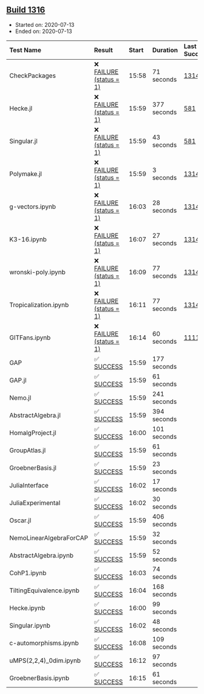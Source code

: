 ## [Build 1316](https://oscarci.mathematik.uni-kl.de/job/oscar-julia-1.4/1316/)

* Started on: 2020-07-13
* Ended on: 2020-07-13

| Test Name    | Result | Start | Duration | Last Success | First Failure |
|:-------------|:-------|:------|:---------|:-------------|:--------------|
| CheckPackages | ❌ [FAILURE (status = 1)](https://oscarci.mathematik.uni-kl.de/job/oscar-julia-1.4/1316/artifact/logs/build-1316/CheckPackages.log) | 15:58 | 71 seconds | [1314](https://oscarci.mathematik.uni-kl.de/job/oscar-julia-1.4/1314/) | [1315](https://oscarci.mathematik.uni-kl.de/job/oscar-julia-1.4/1315/) |
| Hecke.jl | ❌ [FAILURE (status = 1)](https://oscarci.mathematik.uni-kl.de/job/oscar-julia-1.4/1316/artifact/logs/build-1316/Hecke.jl.log) | 15:59 | 377 seconds | [581](https://oscarci.mathematik.uni-kl.de/job/oscar-julia-1.4/581/) | [582](https://oscarci.mathematik.uni-kl.de/job/oscar-julia-1.4/582/) |
| Singular.jl | ❌ [FAILURE (status = 1)](https://oscarci.mathematik.uni-kl.de/job/oscar-julia-1.4/1316/artifact/logs/build-1316/Singular.jl.log) | 15:59 | 43 seconds | [581](https://oscarci.mathematik.uni-kl.de/job/oscar-julia-1.4/581/) | [582](https://oscarci.mathematik.uni-kl.de/job/oscar-julia-1.4/582/) |
| Polymake.jl | ❌ [FAILURE (status = 1)](https://oscarci.mathematik.uni-kl.de/job/oscar-julia-1.4/1316/artifact/logs/build-1316/Polymake.jl.log) | 15:59 | 3 seconds | [1314](https://oscarci.mathematik.uni-kl.de/job/oscar-julia-1.4/1314/) | [1315](https://oscarci.mathematik.uni-kl.de/job/oscar-julia-1.4/1315/) |
| g-vectors.ipynb | ❌ [FAILURE (status = 1)](https://oscarci.mathematik.uni-kl.de/job/oscar-julia-1.4/1316/artifact/logs/build-1316/g-vectors.ipynb.log) | 16:03 | 28 seconds | [1314](https://oscarci.mathematik.uni-kl.de/job/oscar-julia-1.4/1314/) | [1315](https://oscarci.mathematik.uni-kl.de/job/oscar-julia-1.4/1315/) |
| K3-16.ipynb | ❌ [FAILURE (status = 1)](https://oscarci.mathematik.uni-kl.de/job/oscar-julia-1.4/1316/artifact/logs/build-1316/K3-16.ipynb.log) | 16:07 | 27 seconds | [1314](https://oscarci.mathematik.uni-kl.de/job/oscar-julia-1.4/1314/) | [1315](https://oscarci.mathematik.uni-kl.de/job/oscar-julia-1.4/1315/) |
| wronski-poly.ipynb | ❌ [FAILURE (status = 1)](https://oscarci.mathematik.uni-kl.de/job/oscar-julia-1.4/1316/artifact/logs/build-1316/wronski-poly.ipynb.log) | 16:09 | 77 seconds | [1314](https://oscarci.mathematik.uni-kl.de/job/oscar-julia-1.4/1314/) | [1315](https://oscarci.mathematik.uni-kl.de/job/oscar-julia-1.4/1315/) |
| Tropicalization.ipynb | ❌ [FAILURE (status = 1)](https://oscarci.mathematik.uni-kl.de/job/oscar-julia-1.4/1316/artifact/logs/build-1316/Tropicalization.ipynb.log) | 16:11 | 77 seconds | [1314](https://oscarci.mathematik.uni-kl.de/job/oscar-julia-1.4/1314/) | [1315](https://oscarci.mathematik.uni-kl.de/job/oscar-julia-1.4/1315/) |
| GITFans.ipynb | ❌ [FAILURE (status = 1)](https://oscarci.mathematik.uni-kl.de/job/oscar-julia-1.4/1316/artifact/logs/build-1316/GITFans.ipynb.log) | 16:14 | 60 seconds | [1111](https://oscarci.mathematik.uni-kl.de/job/oscar-julia-1.4/1111/) | [1112](https://oscarci.mathematik.uni-kl.de/job/oscar-julia-1.4/1112/) |
| GAP | ✅ [SUCCESS](https://oscarci.mathematik.uni-kl.de/job/oscar-julia-1.4/1316/artifact/logs/build-1316/GAP.log) | 15:59 | 177 seconds |  |  |
| GAP.jl | ✅ [SUCCESS](https://oscarci.mathematik.uni-kl.de/job/oscar-julia-1.4/1316/artifact/logs/build-1316/GAP.jl.log) | 15:59 | 61 seconds |  |  |
| Nemo.jl | ✅ [SUCCESS](https://oscarci.mathematik.uni-kl.de/job/oscar-julia-1.4/1316/artifact/logs/build-1316/Nemo.jl.log) | 15:59 | 241 seconds |  |  |
| AbstractAlgebra.jl | ✅ [SUCCESS](https://oscarci.mathematik.uni-kl.de/job/oscar-julia-1.4/1316/artifact/logs/build-1316/AbstractAlgebra.jl.log) | 15:59 | 394 seconds |  |  |
| HomalgProject.jl | ✅ [SUCCESS](https://oscarci.mathematik.uni-kl.de/job/oscar-julia-1.4/1316/artifact/logs/build-1316/HomalgProject.jl.log) | 16:00 | 101 seconds |  |  |
| GroupAtlas.jl | ✅ [SUCCESS](https://oscarci.mathematik.uni-kl.de/job/oscar-julia-1.4/1316/artifact/logs/build-1316/GroupAtlas.jl.log) | 15:59 | 61 seconds |  |  |
| GroebnerBasis.jl | ✅ [SUCCESS](https://oscarci.mathematik.uni-kl.de/job/oscar-julia-1.4/1316/artifact/logs/build-1316/GroebnerBasis.jl.log) | 15:59 | 23 seconds |  |  |
| JuliaInterface | ✅ [SUCCESS](https://oscarci.mathematik.uni-kl.de/job/oscar-julia-1.4/1316/artifact/logs/build-1316/JuliaInterface.log) | 16:02 | 17 seconds |  |  |
| JuliaExperimental | ✅ [SUCCESS](https://oscarci.mathematik.uni-kl.de/job/oscar-julia-1.4/1316/artifact/logs/build-1316/JuliaExperimental.log) | 16:02 | 30 seconds |  |  |
| Oscar.jl | ✅ [SUCCESS](https://oscarci.mathematik.uni-kl.de/job/oscar-julia-1.4/1316/artifact/logs/build-1316/Oscar.jl.log) | 15:59 | 406 seconds |  |  |
| NemoLinearAlgebraForCAP | ✅ [SUCCESS](https://oscarci.mathematik.uni-kl.de/job/oscar-julia-1.4/1316/artifact/logs/build-1316/NemoLinearAlgebraForCAP.log) | 15:59 | 32 seconds |  |  |
| AbstractAlgebra.ipynb | ✅ [SUCCESS](https://oscarci.mathematik.uni-kl.de/job/oscar-julia-1.4/1316/artifact/logs/build-1316/AbstractAlgebra.ipynb.log) | 15:59 | 52 seconds |  |  |
| CohP1.ipynb | ✅ [SUCCESS](https://oscarci.mathematik.uni-kl.de/job/oscar-julia-1.4/1316/artifact/logs/build-1316/CohP1.ipynb.log) | 16:03 | 74 seconds |  |  |
| TiltingEquivalence.ipynb | ✅ [SUCCESS](https://oscarci.mathematik.uni-kl.de/job/oscar-julia-1.4/1316/artifact/logs/build-1316/TiltingEquivalence.ipynb.log) | 16:04 | 168 seconds |  |  |
| Hecke.ipynb | ✅ [SUCCESS](https://oscarci.mathematik.uni-kl.de/job/oscar-julia-1.4/1316/artifact/logs/build-1316/Hecke.ipynb.log) | 16:00 | 99 seconds |  |  |
| Singular.ipynb | ✅ [SUCCESS](https://oscarci.mathematik.uni-kl.de/job/oscar-julia-1.4/1316/artifact/logs/build-1316/Singular.ipynb.log) | 16:02 | 48 seconds |  |  |
| c-automorphisms.ipynb | ✅ [SUCCESS](https://oscarci.mathematik.uni-kl.de/job/oscar-julia-1.4/1316/artifact/logs/build-1316/c-automorphisms.ipynb.log) | 16:08 | 109 seconds |  |  |
| uMPS(2,2,4)_0dim.ipynb | ✅ [SUCCESS](https://oscarci.mathematik.uni-kl.de/job/oscar-julia-1.4/1316/artifact/logs/build-1316/uMPS-2-2-4-_0dim.ipynb.log) | 16:12 | 97 seconds |  |  |
| GroebnerBasis.ipynb | ✅ [SUCCESS](https://oscarci.mathematik.uni-kl.de/job/oscar-julia-1.4/1316/artifact/logs/build-1316/GroebnerBasis.ipynb.log) | 16:15 | 61 seconds |  |  |
